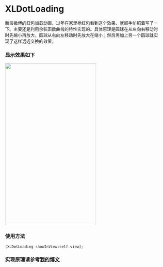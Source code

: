 # XLDotLoading
新浪微博的红包加载动画，过年在家里抢红包看到这个效果，就顺手仿照着写了一下。主要还是利用余弦函数曲线的特性实现的。具体原理是圆球在从左向右移动时时先缩小再放大，圆球从右向左移动时先放大在缩小；然后再加上另一个圆球就实现了这样远近交换的效果。

### 显示效果如下

<img src="https://github.com/mengxianliang/XLDotLoading/blob/master/1.gif" width=300 height=534 />

### 使用方法

```objc
[XLDotLoading showInView:self.view];
```

### 实现原理请参考[我的博文](http://blog.csdn.net/u013282507/article/details/54907724)

